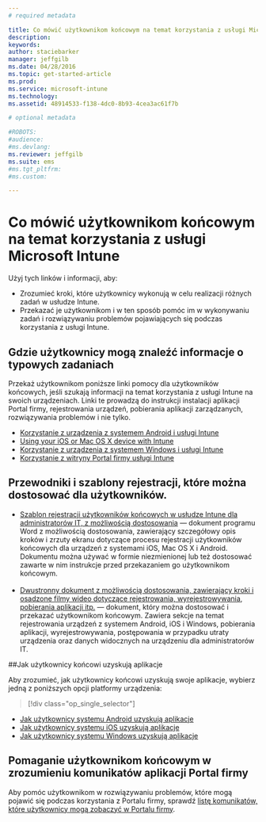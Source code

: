 ```yaml
---
# required metadata

title: Co mówić użytkownikom końcowym na temat korzystania z usługi Microsoft Intune | Microsoft Intune
description:
keywords:
author: staciebarker
manager: jeffgilb
ms.date: 04/28/2016
ms.topic: get-started-article
ms.prod:
ms.service: microsoft-intune
ms.technology:
ms.assetid: 48914533-f138-4dc0-8b93-4cea3ac61f7b

# optional metadata

#ROBOTS:
#audience:
#ms.devlang:
ms.reviewer: jeffgilb
ms.suite: ems
#ms.tgt_pltfrm:
#ms.custom:

---
```




# Co mówić użytkownikom końcowym na temat korzystania z usługi Microsoft Intune

Użyj tych linków i informacji, aby:

- Zrozumieć kroki, które użytkownicy wykonują w celu realizacji różnych zadań w usłudze Intune.
- Przekazać je użytkownikom i w ten sposób pomóc im w wykonywaniu zadań i rozwiązywaniu problemów pojawiających się podczas korzystania z usługi Intune.


## Gdzie użytkownicy mogą znaleźć informacje o typowych zadaniach

Przekaż użytkownikom poniższe linki pomocy dla użytkowników końcowych, jeśli szukają informacji na temat korzystania z usługi Intune na swoich urządzeniach. Linki te prowadzą do instrukcji instalacji aplikacji Portal firmy, rejestrowania urządzeń, pobierania aplikacji zarządzanych, rozwiązywania problemów i nie tylko.

- [Korzystanie z urządzenia z systemem Android i usługi Intune](/Intune/EndUser/using-your-android-device-with-intune)
- [Using your iOS or Mac OS X device with Intune](/Intune/EndUser/using-your-ios-or-mac-os-x-device-with-intune)
- [Korzystanie z urządzenia z systemem Windows i usługi Intune](/Intune/EndUser/using-your-windows-device-with-intune)
- [Korzystanie z witryny Portal firmy usługi Intune](/Intune/EndUser/using-the-intune-company-portal-website)


## Przewodniki i szablony rejestracji, które można dostosować dla użytkowników.

- [Szablon rejestracji użytkowników końcowych w usłudze Intune dla administratorów IT, z możliwością dostosowania](https://gallery.technet.microsoft.com/End-user-Intune-enrollment-55dfd64a) — dokument programu Word z możliwością dostosowania, zawierający szczegółowy opis kroków i zrzuty ekranu dotyczące procesu rejestracji użytkowników końcowych dla urządzeń z systemami iOS, Mac OS X i Android. Dokumentu można używać w formie niezmienionej lub też dostosować zawarte w nim instrukcje przed przekazaniem go użytkownikom końcowym.</br></br>
- [Dwustronny dokument z możliwością dostosowania, zawierający kroki i osadzone filmy wideo dotyczące rejestrowania, wyrejestrowywania, pobierania aplikacji itp.](https://gallery.technet.microsoft.com/Intune-End-User-Enrollment-3a0c9b0c#content) — dokument, który można dostosować i przekazać użytkownikom końcowym. Zawiera sekcje na temat rejestrowania urządzeń z systemem Android, iOS i Windows, pobierania aplikacji, wyrejestrowywania, postępowania w przypadku utraty urządzenia oraz danych widocznych na urządzeniu dla administratorów IT.

##Jak użytkownicy końcowi uzyskują aplikacje

Aby zrozumieć, jak użytkownicy końcowi uzyskują swoje aplikacje, wybierz jedną z poniższych opcji platformy urządzenia:

> [!div class="op_single_selector"]
- [Jak użytkownicy systemu Android uzyskują aplikacje](how-your-android-users-get-their-apps.md)
- [Jak użytkownicy systemu iOS uzyskują aplikacje](how-your-ios-users-get-their-apps.md)
- [Jak użytkownicy systemu Windows uzyskują aplikacje](how-your-windows-users-get-their-apps.md)

## Pomaganie użytkownikom końcowym w zrozumieniu komunikatów aplikacji Portal firmy

Aby pomóc użytkownikom w rozwiązywaniu problemów, które mogą pojawić się podczas korzystania z Portalu firmy, sprawdź [listę komunikatów, które użytkownicy mogą zobaczyć w Portalu firmy](/Intune/Plan-Design/help-end-users-understand-company-portal-app-messages).


<!--HONumber=May16_HO1-->


